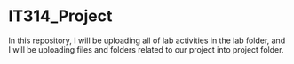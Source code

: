 # IT314_Project
In this repository, I will be uploading all of lab activities in the lab folder, and I will be uploading files and folders related to our project into project folder.
